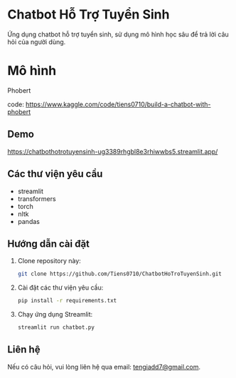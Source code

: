 # Chatbot Hỗ Trợ Tuyển Sinh

Ứng dụng chatbot hỗ trợ tuyển sinh, sử dụng mô hình học sâu để trả lời câu hỏi của người dùng.

# Mô hình
Phobert

code: https://www.kaggle.com/code/tiens0710/build-a-chatbot-with-phobert


## Demo
https://chatbothotrotuyensinh-ug3389rhgbl8e3rhiwwbs5.streamlit.app/

## Các thư viện yêu cầu

- streamlit
- transformers
- torch
- nltk
- pandas

## Hướng dẫn cài đặt

1. Clone repository này:
    ```bash
    git clone https://github.com/Tiens0710/ChatbotHoTroTuyenSinh.git
    ```

2. Cài đặt các thư viện yêu cầu:
    ```bash
    pip install -r requirements.txt
    ```

3. Chạy ứng dụng Streamlit:
    ```bash
    streamlit run chatbot.py
    ```

## Liên hệ

Nếu có câu hỏi, vui lòng liên hệ qua email: <tengiadd7@gmail.com>.

